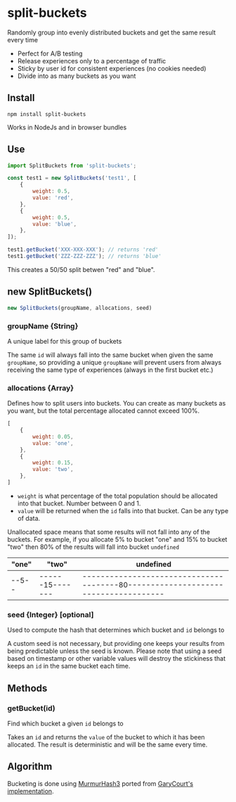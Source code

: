 # split-buckets
Randomly group into evenly distributed buckets and get the same result every time

- Perfect for A/B testing
- Release experiences only to a percentage of traffic
- Sticky by user id for consistent experiences (no cookies needed)
- Divide into as many buckets as you want

## Install
```
npm install split-buckets
```
Works in NodeJs and in browser bundles

## Use
```js
import SplitBuckets from 'split-buckets';

const test1 = new SplitBuckets('test1', [
    {
        weight: 0.5,
        value: 'red',
    },
    {
        weight: 0.5,
        value: 'blue',
    },
]);

test1.getBucket('XXX-XXX-XXX'); // returns 'red'
test1.getBucket('ZZZ-ZZZ-ZZZ'); // returns 'blue'
```
This creates a 50/50 split betwen "red" and "blue".

## new SplitBuckets()
```js
new SplitBuckets(groupName, allocations, seed)
```

### groupName {String}
A unique label for this group of buckets

The same `id` will always fall into the same bucket when given the same `groupName`, so providing a unique `groupName` will prevent users from always receiving the same type of experiences (always in the first bucket etc.)

### allocations {Array}
Defines how to split users into buckets. You can create as many buckets as you want, but the total percentage allocated cannot exceed 100%.

```js
[
    {
        weight: 0.05,
        value: 'one',
    },
    {
        weight: 0.15,
        value: 'two',
    },
]
```
- `weight` is what percentage of the total population should be allocated into that bucket. Number between 0 and 1.
- `value` will be returned when the `id` falls into that bucket. Can be any type of data.

Unallocated space means that some results will not fall into any of the buckets. For example, if you allocate 5% to bucket "one" and 15% to bucket "two" then 80% of the results will fall into bucket `undefined`

|"one"|"two"|undefined|
|---|---|---|
|--5--|------15-------|---------------------------------------80---------------------------------------|

### seed {Integer} [optional]
Used to compute the hash that determines which bucket and `id` belongs to

A custom seed is not necessary, but providing one keeps your results from being predictable unless the seed is known. Please note that using a seed based on timestamp or other variable values will destroy the stickiness that keeps an `id` in the same bucket each time.

## Methods

### getBucket(id)
Find which bucket a given `id` belongs to

Takes an `id` and returns the `value` of the bucket to which it has been allocated. The result is deterministic and will be the same every time.

## Algorithm

Bucketing is done using [MurmurHash3](https://www.sderosiaux.com/articles/2017/08/26/the-murmur3-hash-function--hashtables-bloom-filters-hyperloglog/) ported from [GaryCourt's implementation](https://github.com/garycourt/murmurhash-js).
